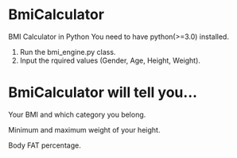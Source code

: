# BmiCalculator
BMI Calculator in Python
You need to have python(>=3.0) installed.

1. Run the bmi_engine.py class.
2. Input the rquired values (Gender, Age, Height, Weight).


# BmiCalculator will tell you...
Your BMI and which category you belong.

Minimum and maximum weight of your height.

Body FAT percentage.
